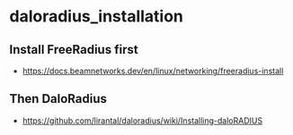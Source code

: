 # daloradius_installation
## Install FreeRadius first
  - https://docs.beamnetworks.dev/en/linux/networking/freeradius-install

## Then DaloRadius
  - https://github.com/lirantal/daloradius/wiki/Installing-daloRADIUS
